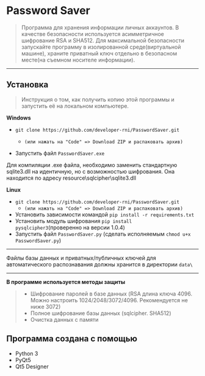 # Password Saver
> Программа для хранения информации личных аккаунтов. В качестве безопасности используется асимметричное шифрование RSA и SHA512.
> Для максимальной безопасности запускайте программу в изолированной среде(виртуальной машине), храните приватный ключ 
> отдельно в безопасном месте(на съемном носителе информации).
___
## Установка
> Инструкция о том, как получить копию этой программы и запустить её на локальном компьютере. 

**Windows**

- `git clone https://github.com/developer-rni/PasswordSaver.git`
  - `(или нажать на "Code" => Download ZIP и распаковать архив)`

- Запустить файл `PasswordSaver.exe`
  
Для компиляции .exe файла, необходимо заменить стандартную sqlite3.dll на идентичную, но с возможностью шифрования. 
Она находится по адресу resource\sqlcipher\sqlite3.dll

**Linux**

- `git clone https://github.com/developer-rni/PasswordSaver.git`
  - `(или нажать на "Code" => Download ZIP и распаковать архив)`
- Установить зависимости командой `pip install -r requirements.txt`
- Установить модуль шифрования `pip install pysqlcipher3`(проверенно на версии 1.0.4)
- Запустить файл `PasswordSaver.py` (сделать исполняемым `chmod u+x PasswordSaver.py`)
___
Файлы базы данных и приватных/публичных ключей для автоматического распознавания должны хранится в директории `data\ `
___
**В программе используется методы защиты**
> - Шифрование паролей в базе данных (RSA длина ключа 4096. Можно настроить 1024/2048/3072/4096. Рекомендуется не ниже 3072)
> - Полное шифрование базы данных (sqlcipher. SHA512)
> - Очистка данных с памяти


## Программа создана с помощью

- Python 3
- PyQt5
- Qt5 Designer
